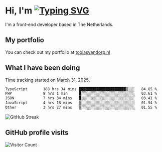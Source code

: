 # Hi, I'm [![Typing SVG](https://readme-typing-svg.demolab.com?font=Fira+Code&pause=1000&width=435&lines=tobiasvdorp)](https://git.io/typing-svg)

I'm a front-end developer based in The Netherlands.

## My portfolio

You can check out my portfolio at [tobiasvandorp.nl](https://www.tobiasvandorp.nl/)

## What I have been doing

Time tracking started on March 31, 2025.

<!--START_SECTION:waka-->

```txt
TypeScript       188 hrs 34 mins █████████████████████▒░░░   84.85 %
PHP              8 hrs 1 min     █░░░░░░░░░░░░░░░░░░░░░░░░   03.61 %
JSON             7 hrs 34 mins   █░░░░░░░░░░░░░░░░░░░░░░░░   03.41 %
JavaScript       4 hrs 18 mins   ▒░░░░░░░░░░░░░░░░░░░░░░░░   01.94 %
Other            3 hrs 27 mins   ▒░░░░░░░░░░░░░░░░░░░░░░░░   01.55 %
```

<!--END_SECTION:waka-->

![GitHub Streak](https://streak-stats.demolab.com?user=tobiasvdorp&theme=dark&hide_border=true&mode=weekly&background=36%2C6400A6%2C000000)

## GitHub profile visits

![Visitor Count](https://profile-counter.glitch.me/tobiasvdorp/count.svg)
